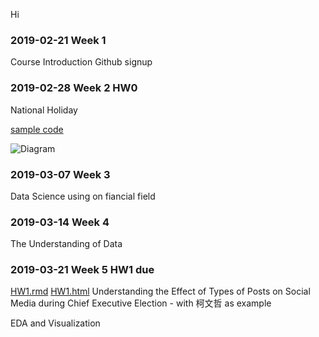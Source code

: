 Hi



### 2019-02-21 Week 1
Course Introduction
Github signup

### 2019-02-28 Week 2  HW0
National Holiday

[sample code](https://github.com/MiccWan/Political-News-Analysis/blob/master/final_demo/final_report.ipynb/)

![Diagram](https://github.com/StegoHo/-/blob/master/Diagram.png)

### 2019-03-07 Week 3 
Data Science using on fiancial field

### 2019-03-14 Week 4 
The Understanding of Data

### 2019-03-21 Week 5  HW1 due
[HW1.rmd](https://github.com/StegoHo/CSX-4001/blob/master/HW1.rmd)
[HW1.html](https://github.com/StegoHo/CSX-4001/blob/master/HW1.html)
    Understanding the Effect of Types of Posts on Social Media during Chief Executive Election - with 柯文哲 as example

EDA and Visualization

